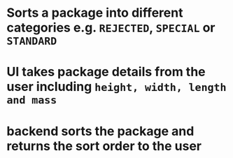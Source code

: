 # Sorts a package into different categories e.g. `REJECTED`, `SPECIAL` or `STANDARD`

# UI takes package details from the user including `height, width, length and mass`
# backend sorts the package and returns the sort order to the user